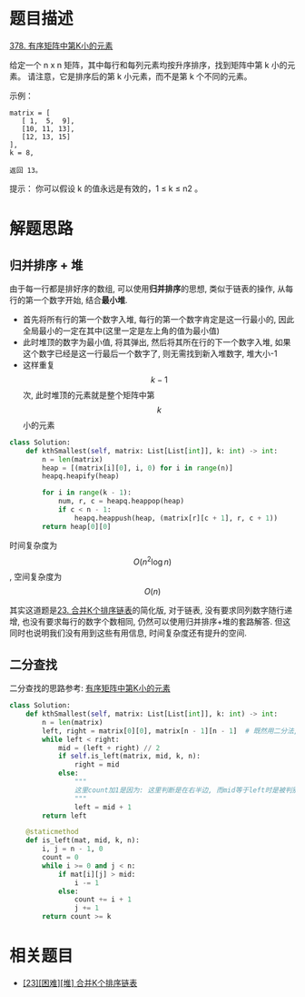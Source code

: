 # 题目描述

[378. 有序矩阵中第K小的元素](https://leetcode-cn.com/problems/kth-smallest-element-in-a-sorted-matrix/)

给定一个 n x n 矩阵，其中每行和每列元素均按升序排序，找到矩阵中第 k 小的元素。
请注意，它是排序后的第 k 小元素，而不是第 k 个不同的元素。

示例：
```
matrix = [
   [ 1,  5,  9],
   [10, 11, 13],
   [12, 13, 15]
],
k = 8,

返回 13。
```

提示：
你可以假设 k 的值永远是有效的，1 ≤ k ≤ n2 。

# 解题思路

## 归并排序 + 堆

由于每一行都是排好序的数组, 可以使用**归并排序**的思想, 类似于链表的操作, 从每行的第一个数字开始, 结合**最小堆**.

- 首先将所有行的第一个数字入堆, 每行的第一个数字肯定是这一行最小的, 因此全局最小的一定在其中(这里一定是左上角的值为最小值)
- 此时堆顶的数字为最小值, 将其弹出, 然后将其所在行的下一个数字入堆, 如果这个数字已经是这一行最后一个数字了, 则无需找到新入堆数字, 堆大小-1
- 这样重复$$k-1$$次, 此时堆顶的元素就是整个矩阵中第$$k$$小的元素

```python
class Solution:
    def kthSmallest(self, matrix: List[List[int]], k: int) -> int:
        n = len(matrix)
        heap = [(matrix[i][0], i, 0) for i in range(n)]
        heapq.heapify(heap)

        for i in range(k - 1):
            num, r, c = heapq.heappop(heap)
            if c < n - 1:
                heapq.heappush(heap, (matrix[r][c + 1], r, c + 1))
        return heap[0][0]
```

时间复杂度为$$O(n^2\log{n})$$, 空间复杂度为$$O(n)$$

其实这道题是[23. 合并K个排序链表](https://leetcode-cn.com/problems/merge-k-sorted-lists/)的简化版, 对于链表, 没有要求同列数字随行递增, 也没有要求每行的数字个数相同, 仍然可以使用归并排序+堆的套路解答. 但这同时也说明我们没有用到这些有用信息, 时间复杂度还有提升的空间.

## 二分查找

二分查找的思路参考: [有序矩阵中第K小的元素](https://leetcode-cn.com/problems/kth-smallest-element-in-a-sorted-matrix/solution/you-xu-ju-zhen-zhong-di-kxiao-de-yuan-su-by-leetco/)

```python
class Solution:
    def kthSmallest(self, matrix: List[List[int]], k: int) -> int:
        n = len(matrix)
        left, right = matrix[0][0], matrix[n - 1][n - 1]  # 既然用二分法, 用`left`和`right`命名最合适
        while left < right:
            mid = (left + right) // 2
            if self.is_left(matrix, mid, k, n):
                right = mid
            else:
                """
                这里count加1是因为: 这里判断是在右半边, 而mid等于left时是被判别为左边的, 因此mid肯定不是最终的结果
                """
                left = mid + 1
        return left

    @staticmethod
    def is_left(mat, mid, k, n):
        i, j = n - 1, 0
        count = 0
        while i >= 0 and j < n:
            if mat[i][j] > mid:
                i -= 1
            else:
                count += i + 1
                j += 1
        return count >= k
```

# 相关题目

- [[23][困难][堆] 合并K个排序链表](/Algorithm/链表/23-合并K个排序链表.md)
